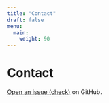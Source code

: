 ```yaml
---
title: "Contact"
draft: false
menu:
  main:
    weight: 90
---
```


# Contact

[Open an issue (check)](https://github.com/avabarish45/hugo-mock-landing-page-autodeployed/issues/new) on GitHub.
